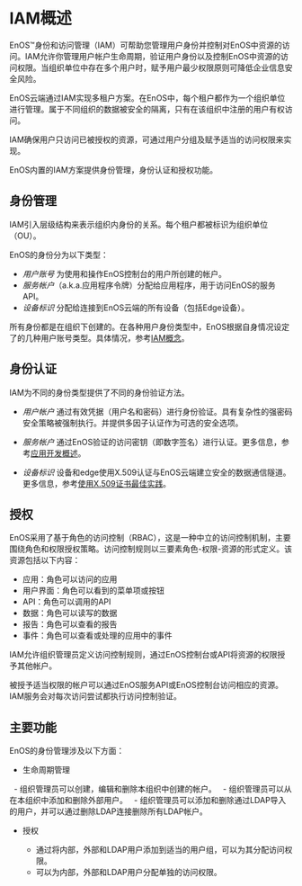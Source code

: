 # IAM概述

EnOS™身份和访问管理（IAM）可帮助您管理用户身份并控制对EnOS中资源的访问。IAM允许你管理用户帐户生命周期，验证用户身份以及控制EnOS中资源的访问权限。当组织单位中存在多个用户时，赋予用户最少权限原则可降低企业信息安全风险。

EnOS云端通过IAM实现多租户方案。在EnOS中，每个租户都作为一个组织单位进行管理。属于不同组织的数据被安全的隔离，只有在该组织中注册的用户有权访问。

IAM确保用户只访问已被授权的资源，可通过用户分组及赋予适当的访问权限来实现。

EnOS内置的IAM方案提供身份管理，身份认证和授权功能。

## 身份管理<identity>

IAM引入层级结构来表示组织内身份的关系。每个租户都被标识为组织单位（OU）。

EnOS的身份分为以下类型：
 -  _用户账号_ 为使用和操作EnOS控制台的用户所创建的帐户。
 -  _服务帐户_（a.k.a.应用程序令牌）分配给应用程序，用于访问EnOS的服务API。
 -  _设备标识_ 分配给连接到EnOS云端的所有设备（包括Edge设备）。

所有身份都是在组织下创建的。在各种用户身份类型中，EnOS根据自身情况设定了的几种用户账号类型。具体情况，参考[IAM概念](iam_concepts)。

## 身份认证<authentication>

IAM为不同的身份类型提供了不同的身份验证方法。

 - _用户帐户_ 通过有效凭据（用户名和密码）进行身份验证。具有复杂性的强密码安全策略被强制执行。并提供多因子认证作为可选的安全选项。

 - _服务帐户_ 通过EnOS验证的访问密钥（即数字签名）进行认证。更多信息，参考[应用开发概述](https://docs.envisioniot.com/docs/app-development/zh_CN/latest/app_dev_overview.html)。

 - _设备标识_ 设备和edge使用X.509认证与EnOS云端建立安全的数据通信隧道。更多信息，参考[使用X.509证书最佳实践](https://docs.envisioniot.com/docs/enos/zh_CN/latest/security/x509_ca/secure_communication_iothub.html)。

## 授权<authorization>

EnOS采用了基于角色的访问控制（RBAC），这是一种中立的访问控制机制，主要围绕角色和权限授权策略。访问控制规则以三要素角色-权限-资源的形式定义。该资源包括以下内容：

- 应用：角色可以访问的应用
- 用户界面：角色可以看到的菜单项或按钮
- API：角色可以调用的API
- 数据：角色可以读写的数据
- 报告：角色可以查看的报告
- 事件：角色可以查看或处理的应用中的事件


IAM允许组织管理员定义访问控制规则，通过EnOS控制台或API将资源的权限授予其他帐户。

被授予适当权限的帐户可以通过EnOS服务API或EnOS控制台访问相应的资源。IAM服务会对每次访问尝试都执行访问控制验证。

## 主要功能<keyfunctionality>

EnOS的身份管理涉及以下方面：

- 生命周期管理

   - 组织管理员可以创建，编辑和删除本组织中创建的帐户。
   - 组织管理员可以从在本组织中添加和删除外部用户。
   - 组织管理员可以添加和删除通过LDAP导入的用户，并可以通过删除LDAP连接删除所有LDAP帐户。

- 授权

  - 通过将内部，外部和LDAP用户添加到适当的用户组，可以为其分配访问权限。
  - 可以为内部，外部和LDAP用户分配单独的访问权限。
